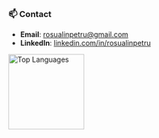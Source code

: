 ### 📫 Contact
- **Email**: [rosualinpetru@gmail.com](mailto:rosualinpetru@gmail.com)
- **LinkedIn**: [linkedin.com/in/rosualinpetru](https://linkedin.com/in/rosualinpetru)

<a href="#"><img alt="Top Languages" src="https://github-readme-stats.vercel.app/api/top-langs/?username=rosualinpetru&hide=javascript,html,css&layout=compact&theme=react&hide_border=true&bg_color=22272e&title_color=386ccc&icon_color=386ccc" height="150"/></a>

